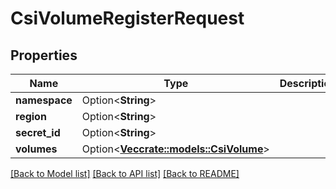 # CsiVolumeRegisterRequest

## Properties

Name | Type | Description | Notes
------------ | ------------- | ------------- | -------------
**namespace** | Option<**String**> |  | [optional]
**region** | Option<**String**> |  | [optional]
**secret_id** | Option<**String**> |  | [optional]
**volumes** | Option<[**Vec<crate::models::CsiVolume>**](CSIVolume.md)> |  | [optional]

[[Back to Model list]](../README.md#documentation-for-models) [[Back to API list]](../README.md#documentation-for-api-endpoints) [[Back to README]](../README.md)


